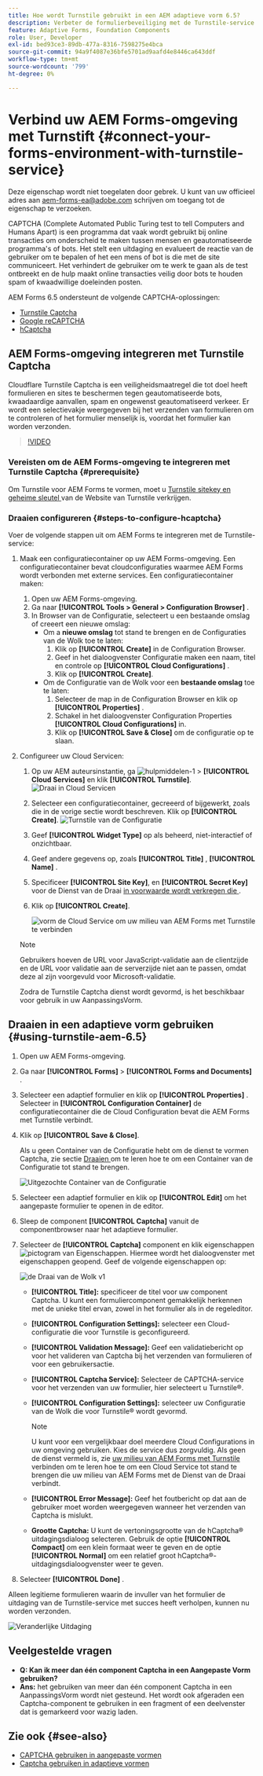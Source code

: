 ```yaml
---
title: Hoe wordt Turnstile gebruikt in een AEM adaptieve vorm 6.5?
description: Verbeter de formulierbeveiliging met de Turnstile-service zonder moeite. Stap-voor-stap gids binnen!
feature: Adaptive Forms, Foundation Components
role: User, Developer
exl-id: bed93ce3-89db-477a-8316-7598275e4bca
source-git-commit: 94a9f4087e36bfe5701ad9aafd4e8446ca643ddf
workflow-type: tm+mt
source-wordcount: '799'
ht-degree: 0%

---
```


# Verbind uw AEM Forms-omgeving met Turnstift {#connect-your-forms-environment-with-turnstile-service}

<!--
<span class="preview">This feature is based on Feature Toggle id `FT_FORMS-12407`. To enable the feature, follow the steps given in the [Enable Feature Toggle](/help/forms/using/enable-feature-toggle.md) article. </span>
-->

<span class="preview"> Deze eigenschap wordt niet toegelaten door gebrek. U kunt van uw officieel adres aan aem-forms-ea@adobe.com schrijven om toegang tot de eigenschap te verzoeken.</span>

CAPTCHA (Complete Automated Public Turing test to tell Computers and Humans Apart) is een programma dat vaak wordt gebruikt bij online transacties om onderscheid te maken tussen mensen en geautomatiseerde programma&#39;s of bots. Het stelt een uitdaging en evalueert de reactie van de gebruiker om te bepalen of het een mens of bot is die met de site communiceert. Het verhindert de gebruiker om te werk te gaan als de test ontbreekt en de hulp maakt online transacties veilig door bots te houden spam of kwaadwillige doeleinden posten.

AEM Forms 6.5 ondersteunt de volgende CAPTCHA-oplossingen:

* [Turnstile Captcha](/help/forms/using/integrate-adaptive-forms-turnstile.md)
* [Google reCAPTCHA](/help/forms/using/captcha-adaptive-forms.md)
* [ hCaptcha ](/help/forms/using/integrate-adaptive-forms-hcaptcha.md)


<!-- ![Turnstile](assets/Turnstile-challenge.png)-->

## AEM Forms-omgeving integreren met Turnstile Captcha

Cloudflare Turnstile Captcha is een veiligheidsmaatregel die tot doel heeft formulieren en sites te beschermen tegen geautomatiseerde bots, kwaadaardige aanvallen, spam en ongewenst geautomatiseerd verkeer. Er wordt een selectievakje weergegeven bij het verzenden van formulieren om te controleren of het formulier menselijk is, voordat het formulier kan worden verzonden.

>[!VIDEO](https://video.tv.adobe.com/v/3440940/)

### Vereisten om de AEM Forms-omgeving te integreren met Turnstile Captcha {#prerequisite}

Om Turnstile voor AEM Forms te vormen, moet u [ Turnstile sitekey en geheime sleutel ](https://developers.cloudflare.com/turnstile/get-started/) van de Website van Turnstile verkrijgen.

### Draaien configureren {#steps-to-configure-hcaptcha}

Voer de volgende stappen uit om AEM Forms te integreren met de Turnstile-service:

1. Maak een configuratiecontainer op uw AEM Forms-omgeving. Een configuratiecontainer bevat cloudconfiguraties waarmee AEM Forms wordt verbonden met externe services. Een configuratiecontainer maken:
   1. Open uw AEM Forms-omgeving.
   1. Ga naar **[!UICONTROL Tools > General > Configuration Browser]** .
   1. In Browser van de Configuratie, selecteert u een bestaande omslag of creeert een nieuwe omslag:
      * Om a **nieuwe omslag** tot stand te brengen en de Configuraties van de Wolk toe te laten:
         1. Klik op **[!UICONTROL Create]** in de Configuration Browser.
         1. Geef in het dialoogvenster Configuratie maken een naam, titel en controle op **[!UICONTROL Cloud Configurations]** .
         1. Klik op **[!UICONTROL Create]**.
      * Om de Configuratie van de Wolk voor een **bestaande omslag** toe te laten:
         1. Selecteer de map in de Configuration Browser en klik op **[!UICONTROL Properties]** .
         1. Schakel in het dialoogvenster Configuration Properties **[!UICONTROL Cloud Configurations]** in.
         1. Klik op **[!UICONTROL Save & Close]** om de configuratie op te slaan.

1. Configureer uw Cloud Servicen:
   1. Op uw AEM auteursinstantie, ga ![ hulpmiddelen-1 ](assets/tools-1.png) > **[!UICONTROL Cloud Services]** en klik **[!UICONTROL Turnstile]**.
      ![ Draai in Cloud Servicen ](assets/turnstile-in-ui.png)
   1. Selecteer een configuratiecontainer, gecreeerd of bijgewerkt, zoals die in de vorige sectie wordt beschreven. Klik op **[!UICONTROL Create]**.
      ![ Turnstile van de Configuratie ](assets/config-hcaptcha.png)
   1. Geef **[!UICONTROL Widget Type]** op als beheerd, niet-interactief of onzichtbaar.
   1. Geef andere gegevens op, zoals **[!UICONTROL Title]** , **[!UICONTROL Name]** .
   1. Specificeer **[!UICONTROL Site Key]**, en **[!UICONTROL Secret Key]** voor de Dienst van de Draai [ in voorwaarde wordt verkregen die ](#prerequisite).
   1. Klik op **[!UICONTROL Create]**.

      ![ vorm de Cloud Service om uw milieu van AEM Forms met Turnstile te verbinden ](assets/config-turntstile.png)

   >[!NOTE]
   > Gebruikers hoeven de URL voor JavaScript-validatie aan de clientzijde en de URL voor validatie aan de serverzijde niet aan te passen, omdat deze al zijn voorgevuld voor Microsoft-validatie.

   Zodra de Turnstile Captcha dienst wordt gevormd, is het beschikbaar voor gebruik in uw AanpassingsVorm.

## Draaien in een adaptieve vorm gebruiken {#using-turnstile-aem-6.5}

1. Open uw AEM Forms-omgeving.
1. Ga naar **[!UICONTROL Forms]** > **[!UICONTROL Forms and Documents]** .
1. Selecteer een adaptief formulier en klik op **[!UICONTROL Properties]** . Selecteer in **[!UICONTROL Configuration Container]** de configuratiecontainer die de Cloud Configuration bevat die AEM Forms met Turnstile verbindt.
1. Klik op **[!UICONTROL Save & Close]**.

   Als u geen Container van de Configuratie hebt om de dienst te vormen Captcha, zie sectie [ Draaien ](#configure-turnstile-steps-to-configure-hcaptcha) om te leren hoe te om een Container van de Configuratie tot stand te brengen.

   ![ Uitgezochte Container van de Configuratie ](assets/captcha-properties.png)

1. Selecteer een adaptief formulier en klik op **[!UICONTROL Edit]** om het aangepaste formulier te openen in de editor.
1. Sleep de component **[!UICONTROL Captcha]** vanuit de componentbrowser naar het adaptieve formulier.
1. Selecteer de **[!UICONTROL Captcha]** component en klik eigenschappen ![ pictogram van Eigenschappen ](assets/configure-icon.svg). Hiermee wordt het dialoogvenster met eigenschappen geopend. Geef de volgende eigenschappen op:

   <!--![Turnstile v2](assets/turnstile-settings-v2.png)-->
   ![ de Draai van de Wolk v1 ](assets/turnstile-setting-v1.png)

   * **[!UICONTROL Title]:** specificeer de titel voor uw component Captcha. U kunt een formuliercomponent gemakkelijk herkennen met de unieke titel ervan, zowel in het formulier als in de regeleditor.
   * **[!UICONTROL Configuration Settings]:** selecteer een Cloud-configuratie die voor Turnstile is geconfigureerd.
   * **[!UICONTROL Validation Message]:** Geef een validatiebericht op voor het valideren van Captcha bij het verzenden van formulieren of voor een gebruikersactie.
   * **[!UICONTROL Captcha Service]:** Selecteer de CAPTCHA-service voor het verzenden van uw formulier, hier selecteert u Turnstile®.
   * **[!UICONTROL Configuration Settings]:** selecteer uw Configuratie van de Wolk die voor Turnstile® wordt gevormd.
     >[!NOTE]
     >U kunt voor een vergelijkbaar doel meerdere Cloud Configurations in uw omgeving gebruiken. Kies de service dus zorgvuldig. Als geen de dienst vermeld is, zie [ uw milieu van AEM Forms met Turnstile ](#connect-your-forms-environment-with-turnstile-service) verbinden om te leren hoe te om een Cloud Service tot stand te brengen die uw milieu van AEM Forms met de Dienst van de Draai verbindt.

   * **[!UICONTROL Error Message]:** Geef het foutbericht op dat aan de gebruiker moet worden weergegeven wanneer het verzenden van Captcha is mislukt.
   * **Grootte Captcha:** U kunt de vertoningsgrootte van de hCaptcha® uitdagingsdialoog selecteren. Gebruik de optie **[!UICONTROL Compact]** om een klein formaat weer te geven en de optie **[!UICONTROL Normal]** om een relatief groot hCaptcha®-uitdagingsdialoogvenster weer te geven.

1. Selecteer **[!UICONTROL Done]** .


Alleen legitieme formulieren waarin de invuller van het formulier de uitdaging van de Turnstile-service met succes heeft verholpen, kunnen nu worden verzonden.

![ Veranderlijke Uitdaging ](assets/turnstile-challenge.png)


## Veelgestelde vragen

* **Q: Kan ik meer dan één component Captcha in een Aangepaste Vorm gebruiken?**
* **Ans:** het gebruiken van meer dan één component Captcha in een AanpassingsVorm wordt niet gesteund. Het wordt ook afgeraden een Captcha-component te gebruiken in een fragment of een deelvenster dat is gemarkeerd voor wazig laden.

## Zie ook {#see-also}

* [CAPTCHA gebruiken in aangepaste vormen](/help/forms/using/captcha-adaptive-forms.md)
* [Captcha gebruiken in adaptieve vormen](/help/forms/using/integrate-adaptive-forms-hcaptcha.md)
